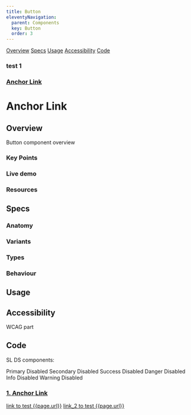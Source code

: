 ```yaml
---
title: Button
eleventyNavigation:
  parent: Components
  key: Button
  order: 3
---
```

<style>  
  h3 {
    margin-bottom: 16px;
  }
</style>

<div class="tabs-wrapper">
  <a href="#overview" class="tablink active">Overview</a>
  <a href="#specs" class="tablink">Specs</a>
  <a href="#usage" class="tablink">Usage</a>
  <a href="#accessibility" class="tablink">Accessibility</a>
  <a href="#code" class="tablink">Code</a>
</div>

<h3 id="id12">test 1</h3>

### [Anchor Link](#anchor-link)
#  Anchor Link

## Overview

Button component overview

### Key Points

### Live demo

### Resources

## Specs

### Anatomy

### Variants

### Types

### Behaviour

## Usage

## Accessibility

WCAG part

## Code

SL DS components:
<div>
  <sl-button>Primary</sl-button>
  <sl-button disabled>Disabled</sl-button>
  <sl-button variant="secondary">Secondary</sl-button>
  <sl-button variant="secondary" disabled>Disabled</sl-button>
  <sl-button variant="success">Success</sl-button>
  <sl-button variant="success" disabled>Disabled</sl-button>
  <sl-button variant="danger">Danger</sl-button>
  <sl-button variant="danger" disabled>Disabled</sl-button>
  <sl-button variant="info">Info</sl-button>
  <sl-button variant="info" disabled>Disabled</sl-button>
  <sl-button variant="warning">Warning</sl-button>
  <sl-button variant="warning" disabled>Disabled</sl-button>
</div>

[//]: # (<nord-tab-group label="Title">)

[//]: # (  <nord-tab slot="tab">Overview</nord-tab>)

[//]: # (  <nord-tab-panel>)

[//]: # (  <h3>)

[//]: # (      Nordhealth button examples inside shoelace card)

[//]: # (  </h3>)

[//]: # (  <sl-card>)

[//]: # (        <nord-button href="#">Default</nord-button>)

[//]: # (        <nord-button href="#" variant="primary">Primary</nord-button>)

[//]: # (        <nord-button href="#" variant="danger">Danger</nord-button>)

[//]: # (        <nord-button href="#" variant="dashed">)

[//]: # (          <nord-icon slot="start" size="s" name="interface-filter"></nord-icon>)

[//]: # (          Filter)

[//]: # (        </nord-button>)

[//]: # (        <nord-button href="#">)

[//]: # (          <nord-icon size="s" color="var&#40;--n-color-icon&#41;" name="interface-menu-small" label="Options"></nord-icon>)

[//]: # (        </nord-button>)

[//]: # (        <nord-button href="#" variant="plain">Plain</nord-button>)

[//]: # (        <nord-button href="#" disabled>Disabled</nord-button>)

[//]: # (  </sl-card>)

[//]: # (  </nord-tab-panel>)

[//]: # (  <nord-tab slot="tab">Tab 2</nord-tab>)

[//]: # (  <nord-tab-panel>)

[//]: # (    <p>)

[//]: # (      Lorem ipsum dolor sit amet consectetur adipisicing elit. Architecto quasi, incidunt eum ad, rerum dolorum sequi)

[//]: # (      numquam illum deleniti nobis doloremque asperiores natus perferendis, recusandae at dolorem et aperiam totam.)

[//]: # (    </p>)

[//]: # (  </nord-tab-panel>)

[//]: # (  <nord-tab slot="tab">Tab 3</nord-tab>)

[//]: # (  <nord-tab-panel>)

[//]: # (    <p>)

[//]: # (      Lorem ipsum dolor sit amet consectetur adipisicing elit. Iste, aperiam doloribus. Dolore, eaque. Distinctio)

[//]: # (      consequatur alias quae commodi praesentium recusandae libero, voluptate veniam. Commodi, velit ad ex sequi ut)

[//]: # (      fugit?)

[//]: # (    </p>)

[//]: # (  </nord-tab-panel>)

[//]: # (</nord-tab-group>)


### [1. Anchor Link](#anchor-link)

<a href="#id12">link to test {{page.url}}</a>
<a href="{{page.url}}#id12">link_2 to test {{page.url}}</a>